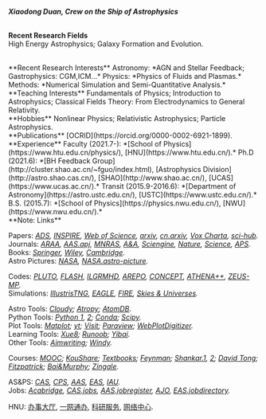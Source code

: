 ***Xiaodong Duan, Crew on the Ship of Astrophysics***
<br/><br/>

**Recent Research Fields**  
High Energy Astrophysics; Galaxy Formation and Evolution. 

<br/>
**Recent Research Interests**  
Astronomy: *AGN and Stellar Feedback; Gastrophysics: CGM,ICM...*    
Physics: *Physics of Fluids and Plasmas.*  
Methods: *Numerical Simulation and Semi-Quantitative Analysis.*  

<br/>
**Teaching Interests**   
Fundamentals of Physics;  
Introduction to Astrophysics;  
Classical Fields Theory: From Electrodynamics to General Relativity. 

<br/> 
**Hobbies**  
Nonlinear Physics; Relativistic Astrophysics; Particle Astrophysics.  


<br/>
**Publications**  
[OCRID](https://orcid.org/0000-0002-6921-1899).  

<br/>
**Experience**  
Faculty (2021.7-):  *[School of Physics](https://www.htu.edu.cn/physics/), [HNU](https://www.htu.edu.cn/).*  
Ph.D (2021.6):  *[BH Feedback Group](http://cluster.shao.ac.cn/~fguo/index.html), [Astrophysics Division](http://astro.shao.cas.cn/), [SHAO](http://www.shao.ac.cn/), [UCAS](https://www.ucas.ac.cn/).*  
Transit (2015.9-2016.6):  *[Department of Astronomy](https://astro.ustc.edu.cn/), [USTC](https://www.ustc.edu.cn/).*  
B.S. (2015.7):  *[School of Physics](https://physics.nwu.edu.cn/), [NWU](https://www.nwu.edu.cn/).*  
 
<br/>
**Note: Links**  
  
Papers:  *[ADS](https://ui.adsabs.harvard.edu/), [INSPIRE](https://inspirehep.net/), [Web of Science](https://apps.webofknowledge.com/), [arxiv](https://arxiv.org/archive/astro-ph), [cn.arxiv](http://cn.arxiv.org/), [Vox Charta](https://harvard.voxcharta.org/), [sci-hub](https://sci-hub.se/).*  
Journals:  *[ARAA](https://www.annualreviews.org/journal/astro), [AAS.apj](https://journals.aas.org/astrophysical-journal/), [MNRAS](https://academic.oup.com/mnras/advance-articles), [A&A](https://www.aanda.org/), [Sciengine](https://www.sciengine.com/), [Nature](https://www.nature.com/), [Science](https://www.sciencemag.org/#), [APS](https://www.aps.org/publications/index.cfm).*  
Books:  *[Springer](https://link.springer.com/), [Wiley](https://onlinelibrary.wiley.com/), [Cambridge](https://www.cambridge.org/core/what-we-publish/textbooks).*  
Astro Pictures:  *[NASA](https://www.nasa.gov/), [NASA.astro-picture](https://apod.nasa.gov/apod/).*  
  
Codes:  *[PLUTO](http://plutocode.ph.unito.it/), [FLASH](http://flash.uchicago.edu/site/flashcode/), [ILGRMHD](http://astro.phys.wvu.edu/zetienne/ILGRMHD/index.html), [AREPO](https://arepo-code.org/), [CONCEPT](https://github.com/jmd-dk/concept), [ATHENA++](https://princetonuniversity.github.io/athena/download.html), [ZEUS-MP](https://github.com/bwoshea/ZEUS-MP_2).*  
Simulations: *[IllustrisTNG](https://www.tng-project.org/), [EAGLE](http://eagle.strw.leidenuniv.nl/), [FIRE](https://fire.northwestern.edu/), [Skies & Universes](http://skiesanduniverses.iaa.es/).*  
  
Astro Tools: *[Cloudy](https://gitlab.nublado.org/cloudy/cloudy); [Atropy](https://www.astropy.org/); [AtomDB](http://www.atomdb.org/).*  
Python Tools:  *[Python 1](https://www.python.org/), [2](http://scipy-lectures.org/); [Conda](https://anaconda.org/);  [Scipy](https://www.scipy.org/).*  
Plot Tools:  *[Matplot](https://matplotlib.org/); [yt](https://yt-project.org/); [Visit](https://wci.llnl.gov/simulation/computer-codes/visit); [Paraview](https://www.paraview.org/); [WebPlotDigitizer](https://apps.automeris.io/wpd/).*  
Learning Tools: *[Xue8](https://www.xue8nav.com); [Runoob](https://www.runoob.com/); [Yibai](https://www.yiibai.com/).*  
Other Tools: *[Aimwriting](https://aimwriting.mtutor.engkoo.com/); [Windy](https://www.windy.com/?35.187,113.803,5).*  
  
Courses:  *[MOOC](https://www.icourse163.org); [KouShare](https://www.koushare.com); [Textbooks](https://www.douban.com/doulist/112364872/); [Feynman](http://www.feynmanlectures.caltech.edu/info/); [Shankar.1](http://open.163.com/special/fundamentalsofphysics/), [2](http://open.163.com/newview/movie/courseintro?newurl=%2Fspecial%2Fopencourse%2Fphysicsii.html); [David Tong](http://www.damtp.cam.ac.uk/user/tong/teaching.html); [Fitzpatrick](http://farside.ph.utexas.edu/teaching.html); [Bai&Murphy](http://astro.tsinghua.edu.cn/~xbai/index.html); [Zingale](https://zingale.github.io/classes.html).*  
  
AS&PS:  *[CAS](http://astronomy.pmo.cas.cn/), [CPS](http://www.cps-net.org.cn/), [AAS](https://aas.org/), [EAS](https://eas.unige.ch/index.jsp), [IAU](https://www.iau.org/).*  
Jobs:  *[Acabridge](https://www.acabridge.edu.cn), [CAS.jobs](http://astronomy.pmo.cas.cn/twrc/rczp/), [AAS.jobregister](https://jobregister.aas.org/), [AJO](https://academicjobsonline.org/ajo/jobs),  [EAS.jobdirectory](https://eas.unige.ch/jobs.jsp).*   
  
HNU: [办事大厅](http://ehall2.htu.edu.cn/new/index.html), [一网通办](http://ehall2.htu.edu.cn/ywtb-portal/official/index.html), [科研服务](http://ky.htu.edu.cn/userAction!to_login.action), [网络中心](https://www.htu.edu.cn/nc/).




